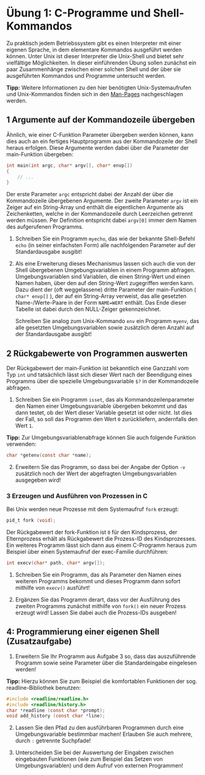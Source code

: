 # Übung 1: C-Programme und Shell-Kommandos

Zu praktisch jedem Betriebssystem gibt es einen Interpreter mit einer eigenen Sprache, in dem elementare Kommandos ausgeführt werden können.
Unter Unix ist dieser Interpreter die Unix-Shell und bietet sehr vielfältige Möglichkeiten.
In dieser einführenden Übung sollen zunächst ein paar Zusammenhänge zwischen einer solchen Shell und der über sie ausgeführten Kommandos und Programme untersucht werden.

**Tipp:**
Weitere Informationen zu den hier benötigten Unix-Systemaufrufen und Unix-Kommandos finden sich in den [Man-Pages](http://de.wikipedia.org/wiki/Manpage) nachgeschlagen werden.


## 1 Argumente auf der Kommandozeile übergeben
Ähnlich, wie einer C-Funktion Parameter übergeben werden können, kann dies auch an ein fertiges Hauptprogramm aus der Kommandozeile der Shell heraus erfolgen. Diese Argumente werden dabei über die Parameter der main-Funktion übergeben:

```c
int main(int argc, char* argv[], char* envp[])
{
    // ...
}
```

Der erste Parameter `argc` entspricht dabei der Anzahl der über die Kommandozeile übergebenen Argumente. Der zweite Parameter `argv` ist ein Zeiger auf ein String-Array und enthält die eigentlichen Argumente als Zeichenketten, welche in der Kommandozeile durch Leerzeichen getrennt werden müssen. Per Definition entspricht dabei `argv[0]` immer dem Namen des aufgerufenen Programms.

1. Schreiben Sie ein Programm `myecho`, das wie der bekannte Shell-Befehl `echo` (in seiner einfachsten Form) alle nachfolgenden Parameter auf der Standardausgabe ausgibt!

2. Als eine Erweiterung dieses Mechanismus lassen sich auch die von der Shell übergebenen Umgebungsvariablen in einem Programm abfragen. Umgebungsvariablen sind Variablen, die einen String-Wert und einen Namen haben, über den auf den String-Wert zugegriffen werden kann. Dazu dient der (oft weggelassene) dritte Parameter der main-Funktion ( `char* envp[]` ), der auf ein String-Array verweist, das alle gesetzten Name-/Werte-Paare in der Form `NAME=WERT` enthält. Das Ende dieser Tabelle ist dabei durch den NULL-Zeiger gekennzeichnet.

    Schreiben Sie analog zum Unix-Kommando `env` ein Programm `myenv`, das alle gesetzten Umgebungsvariablen sowie zusätzlich deren Anzahl auf der Standardausgabe ausgibt!


## 2 Rückgabewerte von Programmen auswerten
Der Rückgabewert der main-Funktion ist bekanntlich eine Ganzzahl vom Typ `int` und tatsächlich lässt sich dieser Wert nach der Beendigung eines Programms über die spezielle Umgebungsvariable `$?` in der Kommandozeile abfragen.

1. Schreiben Sie ein Programm `isset`, das als Kommandozeilenparameter den Namen einer Umgebungsvariable übergeben bekommt und das dann testet, ob der Wert dieser Variable gesetzt ist oder nicht. Ist dies der Fall, so soll das Programm den Wert `0` zurückliefern, andernfalls den Wert `1`.

  **Tipp:** Zur Umgebungsvariablenabfrage können Sie auch folgende Funktion verwenden:
  ```c
  char *getenv(const char *name);
  ```

2. Erweitern Sie das Programm, so dass bei der Angabe der Option `-v` zusätzlich noch der Wert der abgefragten Umgebungsvariablen ausgegeben wird!


### 3 Erzeugen und Ausführen von Prozessen in C

Bei Unix werden neue Prozesse mit dem Systemaufruf `fork` erzeugt:

```c
pid_t fork (void);
```

Der Rückgabewert der fork-Funktion ist `0` für den Kindsprozess, der Elternprozess erhält als Rückgabewert die Prozess-ID des Kindsprozesses. Ein weiteres Programm lässt sich dann aus einem C-Programm heraus zum Beispiel über einen Systemaufruf der exec-Familie durchführen:

```c
int execv(char* path, char* argv[]);
```

1. Schreiben Sie ein Programm, das als Parameter den Namen eines weiteren Programms bekommt und dieses Programm dann sofort mithilfe von `execv()` ausführt!

2. Ergänzen Sie das Programm derart, dass vor der Ausführung des zweiten Programms zunächst mithilfe von `fork()` ein neuer Prozess erzeugt wird! Lassen Sie dabei auch die Prozess-IDs ausgeben!

## 4: Programmierung einer eigenen Shell (Zusatzaufgabe)

1. Erweitern Sie Ihr Programm aus Aufgabe 3 so, dass das auszuführende Programm sowie seine Parameter über die Standardeingabe eingelesen werden!
  
  **Tipp:** Hierzu können Sie zum Beispiel die komfortablen Funktionen der sog. readline-Bibliothek benutzen:
  
  ```c
  #include <readline/readline.h>
  #include <readline/history.h>
  char *readline (const char *prompt);
  void add_history (const char *line);
  ```
2. Lassen Sie den Pfad zu den ausführbaren Programmen durch eine Umgebungsvariable bestimmbar machen! Erlauben Sie auch mehrere, durch `:` getrennte Suchpfade!

3. Unterscheiden Sie bei der Auswertung der Eingaben zwischen eingebauten Funktionen (wie zum Beispiel das Setzen von Umgebungsvariablen) und dem Aufruf von externen Programmen!
